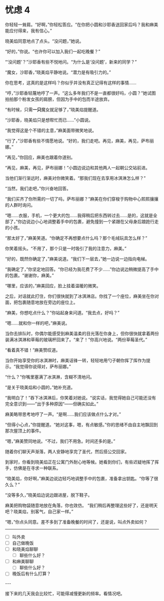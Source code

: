 # 忧虑 4

你轻轻一耸肩。“好啊，”你轻松答应。“在你把小圆和沙耶香送回家后吗？我和麻美能应付得来，我有信心。”

晓美焰同意地点了点头。“没问题，”她说。

“好的，”你说。“也许你可以加入我们一起吃晚餐？”

“‘没问题’？”沙耶香有些不悦地问。“为什么是‘没问题’，新来的同学？”

“魔女，沙耶香，”晓美焰平静地说。“潜力是有吸引力的。”

你在思考，这真的是这样吗？你似乎并没有真正记得有这样的事情……

“哼，”沙耶香轻蔑地哼了一声。“这么多年我们不是一直都很好吗，小圆？”她试图拍拍那个粉发女孩的肩膀，但因为手中的包而半途放弃。

“有时候，只需**一只**魔女就足够了，”晓美焰提醒道。

“沙耶香，晓美焰只是想帮忙而已......”小圆说。

“我觉得这是个不错的主意，”麻美面带微笑地说。

“行了，”沙耶香有些不情愿地说。“好的，我们走吧。再见，麻美，再见，萨布丽娜。”

“再见，”你回应，麻美也跟着你道别。

“再见，麻美，再见，萨布丽娜！”小圆边说边和其他两人一起朝公交站前进。

当他们渐行渐远时，麻美对你微笑着。“那我们现在去享用冰淇淋怎么样？”

“当然，我们走吧，”你兴奋地回答。

“我们买齐了你所需的一切了吗，萨布丽娜？”麻美在你们穿梭于购物中心熙熙攘攘的人群时询问。

“嗯……衣服，手机，一个更大的包……我得稍后把东西转过去……是的，这就是全部了，”你边说边小心地调整着手中的包裹，避免撞到一个紧跟在父母身后踉跄行走的小孩。

“那太好了，”麻美笑道。“你确定不再想要点什么吗？那个毛绒玩具怎么样？”

你笑着摇头。“不用了，那个只是一时吸引了我的注意力，麻美。”

“好的，既然你确定了，”麻美说道。“我们下一层去，”她一边说一边指向电梯。

“我确定了，”你坚定地回答。“你已经为我花费了不少……”你边说边稍微提高了手中的包裹。“谢谢你，麻美。”

“哪里，应该的，”麻美回应，脸上挂着温暖的微笑。

之后，对话就此打住，你们很快就到了冰淇淋店。你找了一个座位，麻美坐在你对面，把包裹随意地放在旁边的座位上。

“麻美，你想吃点什么？”你站起身来问道。“我去点，好吗？”

“嗯……就和你一样的吧，”麻美说。

当你去排队时，你偶尔能感受到麻美温柔的目光落在你身上，但你很快就拿着两份装满冰淇淋和草莓的玻璃杯回来了。“来了！”你高兴地说。“两份草莓圣代。”

“看着真不错！”麻美赞叹道。

当你开始享受你的冰淇淋时，麻美话锋一转，轻轻地用勺子朝你挥了挥作为提示。“我觉得你说得对，萨布丽娜。”

“什么？”你嘴里塞满了冰淇淋，含糊不清地问。

“是关于晓美焰和小圆的，”她补充道。

“我明白了！”吞下冰淇淋后，你笑着对她说。“说实话，我觉得她自己可能还没有完全意识到——”出于多种原因“——但确实如此。”

麻美略带思考地哼了一声。“是啊……我们应该做点什么才对。”

“但得小心点，”你提醒道。“她对这事，嗯，有点敏感。”你的思绪不由自主地飘回到那次屋顶上的事件。

“嗯，”麻美赞同地说。“不过，我们不用急。时间还多的是。”

随着你们聊天声渐落，两人安静地享完了圣代，然后搭公交回家。

到家时，你看到晓美焰正在公寓门外耐心地等候。她看到你们，有些迟疑地挥了挥手，仿佛是在寻求一种联系。

“晓美焰，你好啊，”麻美边说边轻巧地调整手中的包裹，准备拿出钥匙。“你等了很久么？”

“没等多久，”晓美焰边说边跟进屋，脱下鞋子。

麻美把购物袋随意地放在角落，你也效仿。 “我们稍后再整理这些好了，还是明天吧？晓美焰，别客气，自己家一样。”

“嗯，”你点头同意。差不多到了准备晚餐的时间了，还是说，叫点外卖如何？

---

- [ ] 叫外卖
- [ ] 自己做晚饭
- [ ] 和晓美焰聊聊
  - [ ] 聊些什么好？
- [ ] 和麻美聊聊
  - [ ] 聊些什么好？
- [ ] 晚饭后有什么打算？

---​

接下来的几天我会比较忙，可能得减慢更新的频率。看情况吧。
